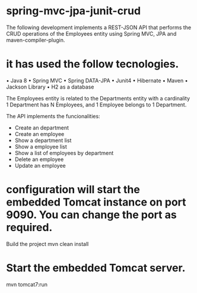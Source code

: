 # spring-mvc-jpa-junit-crud

The following development implements a REST-JSON API that performs the CRUD operations of the Employees entity using Spring MVC, JPA and maven-compiler-plugin.

# it has used the follow tecnologies.

• Java 8 • Spring MVC • Spring DATA-JPA • Junit4 • Hibernate • Maven • Jackson Library • H2 as a database

The Employees entity is related to the Departments entity with a cardinality 1 Department has N Employees, and 1 Employee belongs to 1 Department.

The API implements the funcionalities:

- Create an department
- Create an employee
- Show a department list
- Show a employee list
- Show a list of employees by department
- Delete an employee
- Update an employee

# configuration will start the embedded Tomcat instance on port 9090. You can change the port as required.

Build the project
mvn clean install

# Start the embedded Tomcat server.
mvn tomcat7:run

